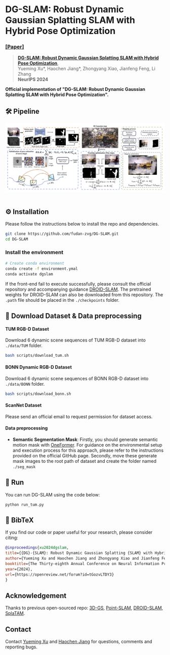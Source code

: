 # DG-SLAM: Robust Dynamic Gaussian Splatting SLAM with Hybrid Pose Optimization
### [[Paper]](https://arxiv.org/abs/2411.08373) 

> [**DG-SLAM: Robust Dynamic Gaussian Splatting SLAM with Hybrid Pose Optimization**](https://arxiv.org/abs/2411.08373),            
> Yueming Xu*, Haochen Jiang*, Zhongyang Xiao, Jianfeng Feng, Li Zhang  
> **NeurIPS 2024**

**Official implementation of "DG-SLAM: Robust Dynamic Gaussian Splatting SLAM with Hybrid Pose Optimization".** 

## 🛠️ Pipeline
<div align="center">
  <img src="assets/pipeline.jpg"/>
</div><br/>

## ⚙️ Installation

Please follow the instructions below to install the repo and dependencies.

```bash
git clone https://github.com/fudan-zvg/DG-SLAM.git
cd DG-SLAM
```

### Install the environment

```bash
# Create conda environment
conda create -f environment.ymal
conda activate dgslam
```

If the front-end fail to execute successfully, please consult the official repository and accompanying guidance [DROID-SLAM](https://github.com/princeton-vl/DROID-SLAM.git). The pretrained weights for DROID-SLAM can also be downloaded from this repository. The `.path` file should be placed in the `./checkpoints` folder.


## 📂 Download Dataset & Data preprocessing

#### TUM RGB-D Dataset
Download 6 dynamic scene sequences of TUM RGB-D dataset into `./data/TUM` folder.

```bash
bash scripts/download_tum.sh 
```

#### BONN Dynamic RGB-D Dataset
Download 6 dynamic scene sequences of BONN RGB-D dataset into `./data/BONN` folder.

```bash
bash scripts/download_bonn.sh 
```

#### ScanNet Dataset
Please send an official email to request permission for dataset access.

#### Data preprocessing
- **Semantic Segmentation Mask**: Firstly, you should generate semantic motion mask with [OneFormer](https://github.com/SHI-Labs/OneFormer). For guidance on the environmental setup and execution process for this approach, please refer to the instructions provided on the official GitHub page. Secondly, move these generate mask images to the root path of dataset and create the folder named `./seg_mask`  


## 🔄 Run
You can run DG-SLAM using the code below:

```
python run_tum.py
```

## 📜 BibTeX
If you find our code or paper useful for your research, please consider citing:
```bibtex
@inproceedings{xu2024dgslam,
title={{DG}-{SLAM}: Robust Dynamic Gaussian Splatting {SLAM} with Hybrid Pose Optimization},
author={Yueming Xu and Haochen Jiang and Zhongyang Xiao and Jianfeng Feng and Li Zhang},
booktitle={The Thirty-eighth Annual Conference on Neural Information Processing Systems},
year={2024},
url={https://openreview.net/forum?id=tGozvLTDY3}
}
```

## Acknowledgement
Thanks to previous open-sourced repo: [3D-GS](https://github.com/graphdeco-inria/gaussian-splatting), [Point-SLAM](https://github.com/eriksandstroem/Point-SLAM), [DROID-SLAM](https://github.com/princeton-vl/DROID-SLAM), [SplaTAM](https://github.com/spla-tam/SplaTAM).

## Contact
Contact [Yueming Xu](xuyueming21@m.fudan.edu.cn) and [Haochen Jiang](jianghc1995@gmail.com) for questions, comments and reporting bugs.
